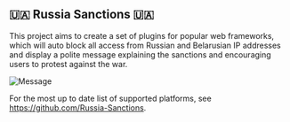 ## 🇺🇦 Russia Sanctions 🇺🇦

This project aims to create a set of plugins for popular web frameworks,
which will auto block all access from Russian and Belarusian IP addresses
and display a polite message explaining the sanctions and encouraging
users to protest against the war.

![Message](https://i.imgur.com/49D8m9U.png)

For the most up to date list of supported platforms, see
https://github.com/Russia-Sanctions.
